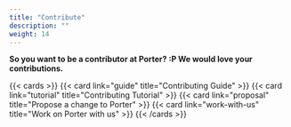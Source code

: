 ```yaml
---
title: "Contribute"
description: ""
weight: 14
---
```


**So you want to be a contributor at Porter? :P We would love your contributions.**

{{< cards >}}
{{< card link="guide" title="Contributing Guide" >}}
{{< card link="tutorial" title="Contributing Tutorial" >}}
{{< card link="proposal" title="Propose a change to Porter" >}}
{{< card link="work-with-us" title="Work on Porter with us" >}}
{{< /cards >}}
